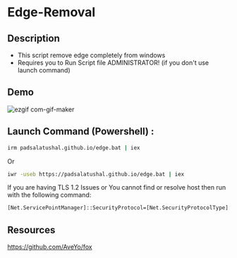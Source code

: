 # Edge-Removal

## Description
- This script remove edge completely from windows
- Requires you to Run Script file ADMINISTRATOR! (if you don't use launch command)

## Demo
![ezgif com-gif-maker](https://user-images.githubusercontent.com/57517785/200296891-13b724e5-e3c4-4224-9d32-d3eb9a59ab9d.gif)

## Launch Command (Powershell) :
```bash
irm padsalatushal.github.io/edge.bat | iex
```
Or
```bash
iwr -useb https://padsalatushal.github.io/edge.bat | iex
```

If you are having TLS 1.2 Issues or You cannot find or resolve host then run with the following command:

```bash
[Net.ServicePointManager]::SecurityProtocol=[Net.SecurityProtocolType]::Tls12;iex(New-Object Net.WebClient).DownloadString('https://raw.githubusercontent.com/padsalatushal/Edge-Removal/main/Edge_Removal.bat')
```

## Resources 

https://github.com/AveYo/fox
